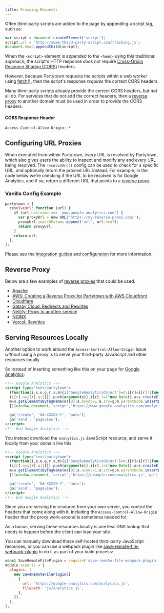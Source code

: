 ```yaml
---
title: Proxying Requests
---
```


Often third-party scripts are added to the page by appending a script tag, such as:

```javascript
var script = document.createElement('script');
script.url = 'http://some-third-party-script.com/tracking.js';
document.head.appendChild(script);
```

When the `<script>` element is appended to the `<head>` using this traditional approach, the script's HTTP response _does not_ require [Cross-Origin Resource Sharing (CORS)](https://developer.mozilla.org/en-US/docs/Web/HTTP/CORS) headers.

However, because Partytown requests the scripts within a web worker using [fetch()](https://developer.mozilla.org/en-US/docs/Web/API/Fetch_API), then the script's response _requires_ the correct CORS headers.

Many third-party scripts already provide the correct CORS headers, but not all do. For services that do not add the correct headers, then a [reverse proxy](#reverse-Proxy) to another domain must be used in order to provide the CORS headers.

#### CORS Response Header

```
Access-Control-Allow-Origin: *
```

## Configuring URL Proxies

When executed from within Partytown, every URL is resolved by Partytown, which also gives users the ability to inspect and modify any and every URL being resolved. The `resolveUrl()` config can be used to check for a specific URL, and optionally return the proxied URL instead. For example, in the code below we're checking if the URL to be resolved is for Google Analytics, and if so, return a different URL that points to a [reverse proxy](#reverse-Proxy).

### Vanilla Config Example

```javascript
partytown = {
  resolveUrl: function (url) {
    if (url.hostname === 'www.google-analytics.com') {
      var proxyUrl = new URL('https://my-reverse-proxy.com/');
      proxyUrl.searchParams.append('url', url.href);
      return proxyUrl;
    }
    return url;
  },
};
```

Please see the [integration guides](/integrations) and [configuration](/configuration) for more information.

## Reverse Proxy

Below are a few examples of [reverse proxies](https://en.wikipedia.org/wiki/Reverse_proxy) that could be used.

- [Apache](https://httpd.apache.org/docs/2.4/howto/reverse_proxy.html)
- [AWS: Creating a Reverse Proxy for Partytown with AWS Cloudfront](https://nystudio107.com/blog/creating-a-reverse-proxy-for-partytown-with-aws-cloudfront)
- [Cloudflare](https://www.cloudflare.com/learning/cdn/glossary/reverse-proxy/)
- [Gatsby Cloud: Redirects and Rewrites](https://support.gatsbyjs.com/hc/en-us/articles/1500003051241-Working-with-Redirects)
- [Netlify: Proxy to another service](https://docs.netlify.com/routing/redirects/rewrites-proxies/#proxy-to-another-service)
- [NGINX](https://docs.nginx.com/nginx/admin-guide/web-server/reverse-proxy/)
- [Vercel: Rewrites](https://vercel.com/docs/cli#project-configuration/rewrites)

## Serving Resources Locally

Another option to work around the `Access-Control-Allow-Origin` issue _without_ using a proxy is to serve your third-party JavaScript and other resources locally.

So instead of inserting something like this on your page for [Google Analytics](https://developers.google.com/analytics/devguides/collection/analyticsjs):

```html
<!-- Google Analytics -->
<script type="text/partytown">
  (function(i,s,o,g,r,a,m){i['GoogleAnalyticsObject']=r;i[r]=i[r]||function(){
  (i[r].q=i[r].q||[]).push(arguments)},i[r].l=1*new Date();a=s.createElement(o),
  m=s.getElementsByTagName(o)[0];a.async=1;a.src=g;m.parentNode.insertBefore(a,m)
  })(window,document,'script','https://www.google-analytics.com/analytics.js','ga');

  ga('create', 'UA-XXXXX-Y', 'auto');
  ga('send', 'pageview');
</script>
<!-- End Google Analytics -->
```

You instead download the `analytics.js` JavaScript resource, and serve it locally from your domain like this:

```html
<!-- Google Analytics -->
<script type="text/partytown">
  (function(i,s,o,g,r,a,m){i['GoogleAnalyticsObject']=r;i[r]=i[r]||function(){
  (i[r].q=i[r].q||[]).push(arguments)},i[r].l=1*new Date();a=s.createElement(o),
  m=s.getElementsByTagName(o)[0];a.async=1;a.src=g;m.parentNode.insertBefore(a,m)
  })(window,document,'script','https://example.com/analytics.js','ga');

  ga('create', 'UA-XXXXX-Y', 'auto');
  ga('send', 'pageview');
</script>
<!-- End Google Analytics -->
```

Since you are serving the resource from your own server, you control the headers that come along with it, including the `Access-Control-Allow-Origin` header that the proxy work-around is sometimes needed for.

As a bonus, serving these resources locally is one less DNS lookup that needs to happen before the client can load your site.

You can manually download these self-hosted third-party JavaScript resources, or you can use a webpack plugin like [save-remote-file-webpack-plugin](https://www.npmjs.com/package/save-remote-file-webpack-plugin) to do it as part of your build process:

```js
const SaveRemoteFilePlugin = require('save-remote-file-webpack-plugin');
module.exports = {
  plugins: [
    new SaveRemoteFilePlugin([
      {
        url: 'https://google-analytics.com/analytics.js',
        filepath: 'js/analytics.js',
      },
    ]),
  ],
};
```
